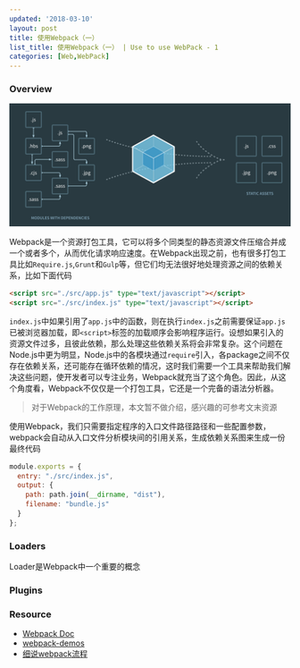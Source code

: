 ```yaml
---
updated: '2018-03-10'
layout: post
title: 使用Webpack（一）
list_title: 使用Webpack（一） | Use to use WebPack - 1 
categories: [Web,WebPack]
---
```


### Overview

![](/assets/images/2015/10/wp-1.png)

Webpack是一个资源打包工具，它可以将多个同类型的静态资源文件压缩合并成一个或者多个，从而优化请求响应速度。在Webpack出现之前，也有很多打包工具比如`Require.js`,`Grunt`和`Gulp`等，但它们均无法很好地处理资源之间的依赖关系，比如下面代码

```html
<script src="./src/app.js" type="text/javascript"></script>
<script src="./src/index.js" type="text/javascript"></script>
```

`index.js`中如果引用了`app.js`中的函数，则在执行`index.js`之前需要保证`app.js`已被浏览器加载，即`<script>`标签的加载顺序会影响程序运行。设想如果引入的资源文件过多，且彼此依赖，那么处理这些依赖关系将会非常复杂。这个问题在Node.js中更为明显，Node.js中的各模块通过`require`引入，各package之间不仅存在依赖关系，还可能存在循环依赖的情况，这时我们需要一个工具来帮助我们解决这些问题，使开发者可以专注业务，Webpack就充当了这个角色。因此，从这个角度看，Webpack不仅仅是一个打包工具，它还是一个完备的语法分析器。

> 对于Webpack的工作原理，本文暂不做介绍，感兴趣的可参考文末资源

使用Webpack，我们只需要指定程序的入口文件路径路径和一些配置参数，webpack会自动从入口文件分析模块间的引用关系，生成依赖关系图来生成一份最终代码

```javascript
module.exports = {
  entry: "./src/index.js",
  output: {
    path: path.join(__dirname, "dist"),
    filename: "bundle.js"
  }
};
```

### Loaders

Loader是Webpack中一个重要的概念

### Plugins


### Resource

- [Webpack Doc](https://webpack.js.org/)
- [webpack-demos](https://github.com/ruanyf/webpack-demos#demo01-entry-file-source)
- [细说webpack流程](http://taobaofed.org/blog/2016/09/09/webpack-flow/)


